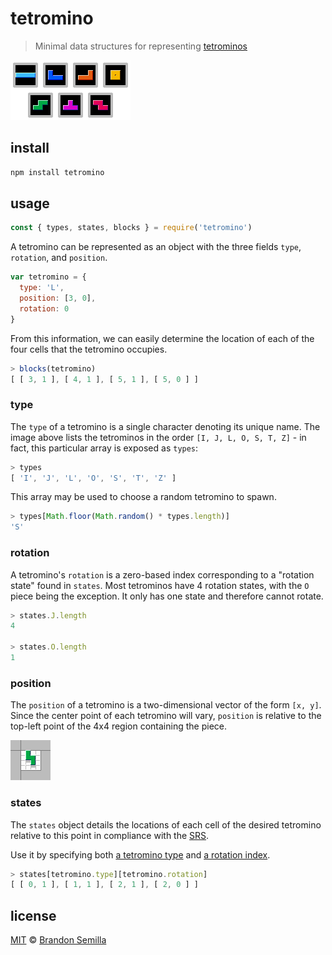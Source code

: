 # tetromino
> Minimal data structures for representing [tetrominos](https://en.wikipedia.org/wiki/Tetromino)

![The seven tetrominos](img/tetrominos.png)

## install
```sh
npm install tetromino
```

## usage
```js
const { types, states, blocks } = require('tetromino')
```

A tetromino can be represented as an object with the three fields `type`, `rotation`, and `position`.
```js
var tetromino = {
  type: 'L',
  position: [3, 0],
  rotation: 0
}
```

From this information, we can easily determine the location of each of the four cells that the tetromino occupies.
```js
> blocks(tetromino)
[ [ 3, 1 ], [ 4, 1 ], [ 5, 1 ], [ 5, 0 ] ]
```

### type
The `type` of a tetromino is a single character denoting its unique name. The image above lists the tetrominos in the order `[I, J, L, O, S, T, Z]` - in fact, this particular array is exposed as `types`:
```js
> types
[ 'I', 'J', 'L', 'O', 'S', 'T', 'Z' ]
```
This array may be used to choose a random tetromino to spawn.
```js
> types[Math.floor(Math.random() * types.length)]
'S'
```

### rotation
A tetromino's `rotation` is a zero-based index corresponding to a "rotation state" found in `states`. Most tetrominos have 4 rotation states, with the `O` piece being the exception. It only has one state and therefore cannot rotate.
```js
> states.J.length
4

> states.O.length
1
```

### position
The `position` of a tetromino is a two-dimensional vector of the form `[x, y]`. Since the center point of each tetromino will vary, `position` is relative to the top-left point of the 4x4 region containing the piece.

![4x4 region](img/tetromino.png)

### states
The `states` object details the locations of each cell of the desired tetromino relative to this point in compliance with the [SRS](http://tetris.wikia.com/wiki/SRS).

Use it by specifying both [a tetromino type](#type) and [a rotation index](#rotation).
```js
> states[tetromino.type][tetromino.rotation]
[ [ 0, 1 ], [ 1, 1 ], [ 2, 1 ], [ 2, 0 ] ]
```

## license
[MIT](https://opensource.org/licenses/MIT) © [Brandon Semilla](https://git.io/semibran)
